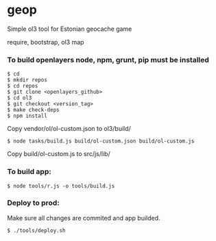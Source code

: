 # geop
Simple ol3 tool for Estonian geocache game

require, bootstrap, ol3 map

### To build openlayers node, npm, grunt, pip must be installed

    $ cd
    $ mkdir repos
    $ cd repos
    $ git clone <openlayers_github>
    $ cd ol3
    $ git checkout <version_tag>
    $ make check-deps
    $ npm install

Copy vendor/ol/ol-custom.json to ol3/build/

    $ node tasks/build.js build/ol-custom.json build/ol-custom.js

Copy build/ol-custom.js to src/js/lib/

### To build app:

    $ node tools/r.js -o tools/build.js

### Deploy to prod:

Make sure all changes are commited and app builded.

    $ ./tools/deploy.sh
